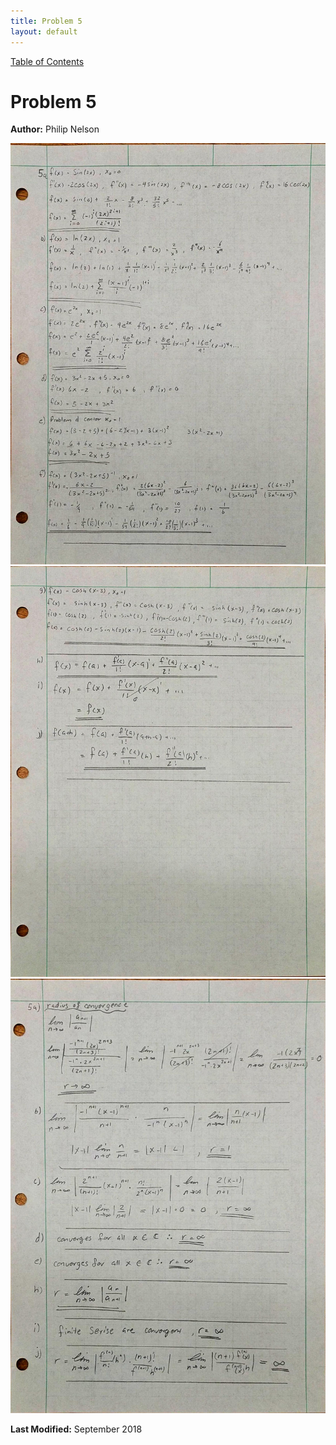 ```yaml
---
title: Problem 5
layout: default
---
```

<a href="https://philipnelson5.github.io/math4610/SoftwareManual"> Table of Contents </a>
# Problem 5

**Author:** Philip Nelson

![](./5.1.jpg)
![](./5.2.jpg)
![](./5.3.jpg)

**Last Modified:** September 2018

